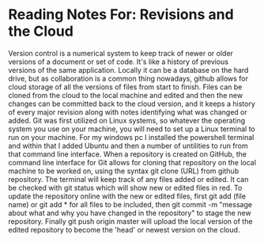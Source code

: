 # Reading Notes For: Revisions and the Cloud

Version control is a numerical system to keep track of newer or older versions of a document or set of code. It's like a history of previous versions of 
the same application. Locally it can be a database on the hard drive, but as collaboration is a common thing nowadays, github allows for cloud storage of
all the versions of files from start to finish.
Files can be cloned from the cloud to the local machine and edited and then the new changes can be committed back to the cloud version, and it keeps a 
history of every major revision along with notes identifying what was changed or added.
Git was first utilized on Linux systems, so whatever the operating system you use on your machine, you will need to set up a Linux terminal to run on
your machine. For my windows pc I installed the powershell terminal and within that I added Ubuntu and then a number of untilities to run from that
command line interface.
When a repository is created on GitHub, the command line interface for Git allows for cloning that repository on the local machine to be worked on, using
the syntax git clone (URL) from github repository. The terminal will keep track of any files added or edited. It can be checked with git status
which will show new or edited files in red. To update the repository online with the new or edited files, first git add (file name) or git add * for all files
to be included, then git commit -m "message about what and why you have changed in the repository" to stage the new repository.
Finally git push origin master will upload the local version of the edited repository to become the 'head' or newest version on the cloud.
